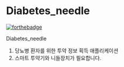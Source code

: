 # Diabetes_needle

[![forthebadge](https://forthebadge.com/images/badges/built-for-android.svg)](https://www.android.com/)

Diabetes_needle


1. 당뇨병 환자를 위한 투약 정보 획득 애플리케이션
2. 스마트 투약기와 니들장치가 필요합니다.

